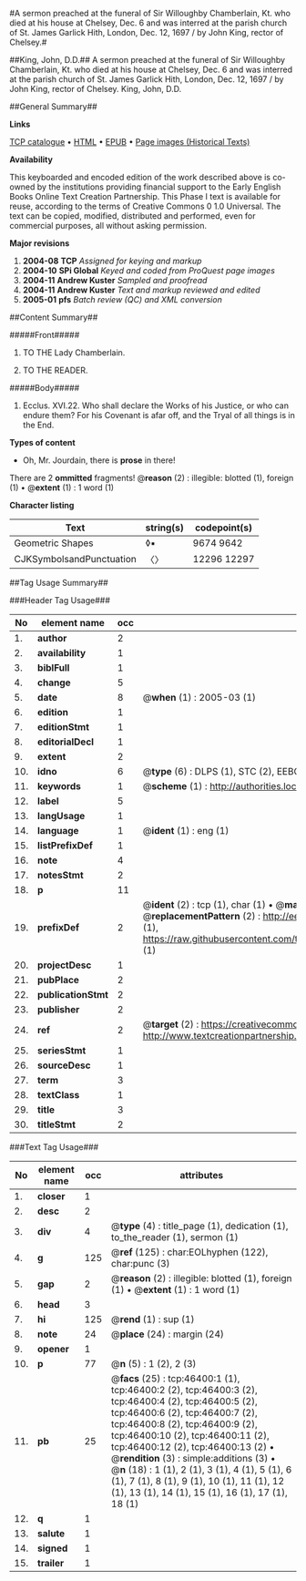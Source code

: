 #A sermon preached at the funeral of Sir Willoughby Chamberlain, Kt. who died at his house at Chelsey, Dec. 6 and was interred at the parish church of St. James Garlick Hith, London, Dec. 12, 1697 / by John King, rector of Chelsey.#

##King, John, D.D.##
A sermon preached at the funeral of Sir Willoughby Chamberlain, Kt. who died at his house at Chelsey, Dec. 6 and was interred at the parish church of St. James Garlick Hith, London, Dec. 12, 1697 / by John King, rector of Chelsey.
King, John, D.D.

##General Summary##

**Links**

[TCP catalogue](http://www.ota.ox.ac.uk/tcp/)  • 
[HTML](http://tei.it.ox.ac.uk/tcp/Texts-HTML/free/A47/A47417.html)  • 
[EPUB](http://tei.it.ox.ac.uk/tcp/Texts-EPUB/free/A47/A47417.epub) • 
[Page images (Historical Texts)](https://data.historicaltexts.jisc.ac.uk/view?pubId=eebo-11146924e&pageId=eebo-11146924e-46400-1)

**Availability**

This keyboarded and encoded edition of the
	       work described above is co-owned by the institutions
	       providing financial support to the Early English Books
	       Online Text Creation Partnership. This Phase I text is
	       available for reuse, according to the terms of Creative
	       Commons 0 1.0 Universal. The text can be copied,
	       modified, distributed and performed, even for
	       commercial purposes, all without asking permission.

**Major revisions**

1. __2004-08__ __TCP__ *Assigned for keying and markup*
1. __2004-10__ __SPi Global__ *Keyed and coded from ProQuest page images*
1. __2004-11__ __Andrew Kuster__ *Sampled and proofread*
1. __2004-11__ __Andrew Kuster__ *Text and markup reviewed and edited*
1. __2005-01__ __pfs__ *Batch review (QC) and XML conversion*

##Content Summary##

#####Front#####

1. TO THE Lady Chamberlain.

1. TO THE READER.

#####Body#####

1. Ecclus. XVI.22. Who shall declare the Works of his Justice, or who can endure them? For his Covenant is afar off, and the Tryal of all things is in the End.

**Types of content**

  * Oh, Mr. Jourdain, there is **prose** in there!

There are 2 **ommitted** fragments! 
 @__reason__ (2) : illegible: blotted (1), foreign (1)  •  @__extent__ (1) : 1 word (1)

**Character listing**


|Text|string(s)|codepoint(s)|
|---|---|---|
|Geometric Shapes|◊▪|9674 9642|
|CJKSymbolsandPunctuation|〈〉|12296 12297|

##Tag Usage Summary##

###Header Tag Usage###

|No|element name|occ|attributes|
|---|---|---|---|
|1.|__author__|2||
|2.|__availability__|1||
|3.|__biblFull__|1||
|4.|__change__|5||
|5.|__date__|8| @__when__ (1) : 2005-03 (1)|
|6.|__edition__|1||
|7.|__editionStmt__|1||
|8.|__editorialDecl__|1||
|9.|__extent__|2||
|10.|__idno__|6| @__type__ (6) : DLPS (1), STC (2), EEBO-CITATION (1), OCLC (1), VID (1)|
|11.|__keywords__|1| @__scheme__ (1) : http://authorities.loc.gov/ (1)|
|12.|__label__|5||
|13.|__langUsage__|1||
|14.|__language__|1| @__ident__ (1) : eng (1)|
|15.|__listPrefixDef__|1||
|16.|__note__|4||
|17.|__notesStmt__|2||
|18.|__p__|11||
|19.|__prefixDef__|2| @__ident__ (2) : tcp (1), char (1)  •  @__matchPattern__ (2) : ([0-9\-]+):([0-9IVX]+) (1), (.+) (1)  •  @__replacementPattern__ (2) : http://eebo.chadwyck.com/downloadtiff?vid=$1&page=$2 (1), https://raw.githubusercontent.com/textcreationpartnership/Texts/master/tcpchars.xml#$1 (1)|
|20.|__projectDesc__|1||
|21.|__pubPlace__|2||
|22.|__publicationStmt__|2||
|23.|__publisher__|2||
|24.|__ref__|2| @__target__ (2) : https://creativecommons.org/publicdomain/zero/1.0/ (1), http://www.textcreationpartnership.org/docs/. (1)|
|25.|__seriesStmt__|1||
|26.|__sourceDesc__|1||
|27.|__term__|3||
|28.|__textClass__|1||
|29.|__title__|3||
|30.|__titleStmt__|2||


###Text Tag Usage###

|No|element name|occ|attributes|
|---|---|---|---|
|1.|__closer__|1||
|2.|__desc__|2||
|3.|__div__|4| @__type__ (4) : title_page (1), dedication (1), to_the_reader (1), sermon (1)|
|4.|__g__|125| @__ref__ (125) : char:EOLhyphen (122), char:punc (3)|
|5.|__gap__|2| @__reason__ (2) : illegible: blotted (1), foreign (1)  •  @__extent__ (1) : 1 word (1)|
|6.|__head__|3||
|7.|__hi__|125| @__rend__ (1) : sup (1)|
|8.|__note__|24| @__place__ (24) : margin (24)|
|9.|__opener__|1||
|10.|__p__|77| @__n__ (5) : 1 (2), 2 (3)|
|11.|__pb__|25| @__facs__ (25) : tcp:46400:1 (1), tcp:46400:2 (2), tcp:46400:3 (2), tcp:46400:4 (2), tcp:46400:5 (2), tcp:46400:6 (2), tcp:46400:7 (2), tcp:46400:8 (2), tcp:46400:9 (2), tcp:46400:10 (2), tcp:46400:11 (2), tcp:46400:12 (2), tcp:46400:13 (2)  •  @__rendition__ (3) : simple:additions (3)  •  @__n__ (18) : 1 (1), 2 (1), 3 (1), 4 (1), 5 (1), 6 (1), 7 (1), 8 (1), 9 (1), 10 (1), 11 (1), 12 (1), 13 (1), 14 (1), 15 (1), 16 (1), 17 (1), 18 (1)|
|12.|__q__|1||
|13.|__salute__|1||
|14.|__signed__|1||
|15.|__trailer__|1||
